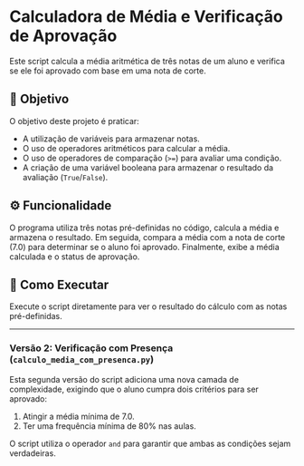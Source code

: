 # Calculadora de Média e Verificação de Aprovação

Este script calcula a média aritmética de três notas de um aluno e verifica se ele foi aprovado com base em uma nota de corte.

## 🎯 Objetivo

O objetivo deste projeto é praticar:
- A utilização de variáveis para armazenar notas.
- O uso de operadores aritméticos para calcular a média.
- O uso de operadores de comparação (`>=`) para avaliar uma condição.
- A criação de uma variável booleana para armazenar o resultado da avaliação (`True`/`False`).

## ⚙️ Funcionalidade

O programa utiliza três notas pré-definidas no código, calcula a média e armazena o resultado. Em seguida, compara a média com a nota de corte (7.0) para determinar se o aluno foi aprovado. Finalmente, exibe a média calculada e o status de aprovação.

## 🚀 Como Executar

Execute o script diretamente para ver o resultado do cálculo com as notas pré-definidas.



---
### Versão 2: Verificação com Presença (`calculo_media_com_presenca.py`)

Esta segunda versão do script adiciona uma nova camada de complexidade, exigindo que o aluno cumpra dois critérios para ser aprovado:
1.  Atingir a média mínima de 7.0.
2.  Ter uma frequência mínima de 80% nas aulas.

O script utiliza o operador `and` para garantir que ambas as condições sejam verdadeiras.